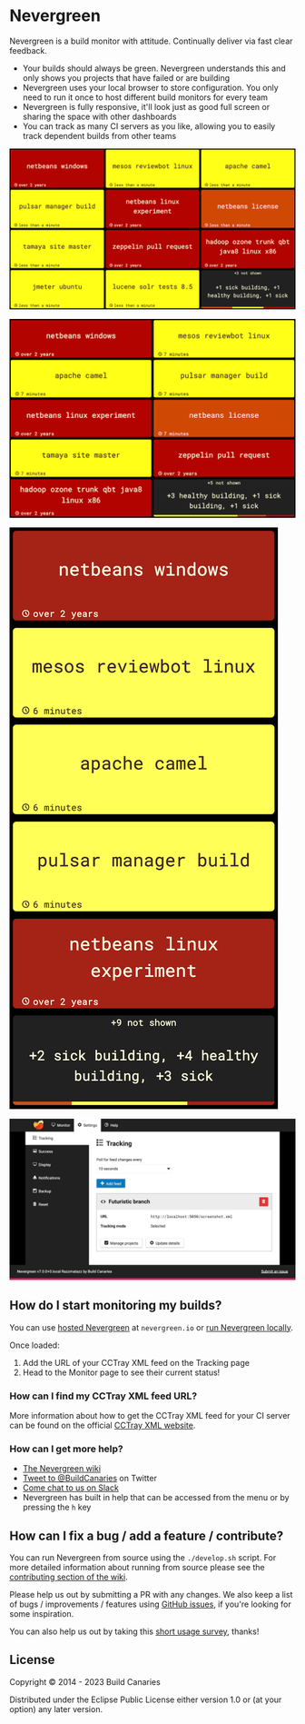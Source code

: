 # Nevergreen

Nevergreen is a build monitor with attitude. Continually deliver via fast clear feedback.

-   Your builds should always be green. Nevergreen understands this and only shows you projects that have failed or are building
-   Nevergreen uses your local browser to store configuration. You only need to run it once to host different build monitors for every team
-   Nevergreen is fully responsive, it'll look just as good full screen or sharing the space with other dashboards
-   You can track as many CI servers as you like, allowing you to easily track dependent builds from other teams

![Example Monitor page](doc/screenshot_monitor.png)

![Example Monitor page on tablet](doc/screenshot_monitor_tablet.png)

![Example Monitor page on mobile](doc/screenshot_monitor_mobile.png)

![Example Tracking page](doc/screenshot_tracking.png)

## How do I start monitoring my builds?

You can use [hosted Nevergreen](https://nevergreen.io) at `nevergreen.io` or
[run Nevergreen locally](https://github.com/build-canaries/nevergreen/wiki/running-locally).

Once loaded:

1. Add the URL of your CCTray XML feed on the Tracking page
2. Head to the Monitor page to see their current status!

### How can I find my CCTray XML feed URL?

More information about how to get the CCTray XML feed for your CI server can be found on the official
[CCTray XML website](https://cctray.org/servers/).

### How can I get more help?

-   [The Nevergreen wiki](https://github.com/build-canaries/nevergreen/wiki)
-   [Tweet to @BuildCanaries](https://twitter.com/BuildCanaries) on Twitter
-   [Come chat to us on Slack](https://join.slack.com/t/nevergreen/shared_invite/zt-4towhx0w-7o6wJp0R_LwqXhGXb4niIA)
-   Nevergreen has built in help that can be accessed from the menu or by pressing the `h` key

## How can I fix a bug / add a feature / contribute?

You can run Nevergreen from source using the `./develop.sh` script. For more detailed information about running from
source please see the [contributing section of the wiki](https://github.com/build-canaries/nevergreen/wiki/contributing).

Please help us out by submitting a PR with any changes. We also keep a list of bugs / improvements / features using
[GitHub issues](https://github.com/build-canaries/nevergreen/issues), if you're looking for some inspiration.

You can also help us out by taking this [short usage survey](https://build-canaries.github.io/2015/09/14/nevergreen-survey.html), thanks!

## License

Copyright © 2014 - 2023 Build Canaries

Distributed under the Eclipse Public License either version 1.0 or (at your option) any later version.
